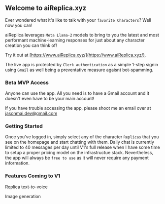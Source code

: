 ## Welcome to aiReplica.xyz

Ever wondered what it's like to talk with your `favorite Characters`? Well now you can!

aiReplica leverages `Meta Llama-2` models to bring to you the latest and most performant machine-learning responses for just about any character creation you can think of!

Try it out at [https://www.aiReplica.xyz/](https://www.aiReplica.xyz/).

The live app is protected by `Clerk authentication` as a simple 1-step signin using `Gmail` as well being a preventative measure agaisnt bot-spamming.

### Beta MVP Access

Anyone can use the app. All you need is to have a Gmail account and it doesn't even have to be your main account!

If you have trouble accessing the app, please shoot me an email over at jasonmai.dev@gmail.com

### Getting Started

Once you've logged in, simply select any of the character `Replicas` that you see on the homepage and start chatting with them. Daily chat is currently limited to 40 messages per day until V1's full release when I have some time to setup a proper pricing model on the infrastructue stack. Nevertheless, the app will always be `free to use` as it will never require any payment information.

### Features Coming to V1

Replica text-to-voice

Image generation